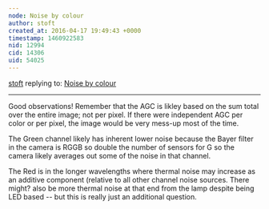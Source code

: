 ```yaml
---
node: Noise by colour
author: stoft
created_at: 2016-04-17 19:49:43 +0000
timestamp: 1460922583
nid: 12994
cid: 14306
uid: 54025
---
```




[stoft](../profile/stoft) replying to: [Noise by colour](../notes/viechdokter/04-17-2016/noise-by-colour)

----
Good observations! Remember that the AGC is likley based on the sum total over the entire image; not per pixel. If there were independent AGC per color or per pixel, the image would be very mess-up most of the time.

The Green channel likely has inherent lower noise because the Bayer filter in the camera is RGGB so double the number of sensors for G so the camera likely averages out some of the noise in that channel.

The Red is in the longer wavelengths where thermal noise may increase as an additive component (relative to all other channel noise sources. There might? also be more thermal noise at that end from the lamp despite being LED based -- but this is really just an additional question.
